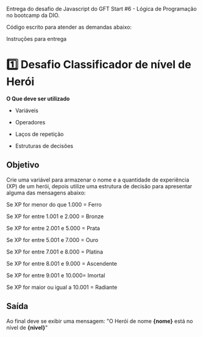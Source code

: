 Entrega do desafio de Javascript do GFT Start #6 - Lógica de Programação no bootcamp da DIO.

Código escrito para atender as demandas abaixo:

Instruções para entrega

# 1️⃣ Desafio Classificador de nível de Herói

**O Que deve ser utilizado**

- Variáveis
  
- Operadores
  
- Laços de repetição
  
- Estruturas de decisões
  

## Objetivo

Crie uma variável para armazenar o nome e a quantidade de experiência (XP) de um herói, depois utilize uma estrutura de decisão para apresentar alguma das mensagens abaixo:

Se XP for menor do que 1.000 = Ferro

Se XP for entre 1.001 e 2.000 = Bronze

Se XP for entre 2.001 e 5.000 = Prata

Se XP for entre 5.001 e 7.000 = Ouro

Se XP for entre 7.001 e 8.000 = Platina

Se XP for entre 8.001 e 9.000 = Ascendente

Se XP for entre 9.001 e 10.000= Imortal

Se XP for maior ou igual a 10.001 = Radiante


## Saída

Ao final deve se exibir uma mensagem:
"O Herói de nome **{nome}** está no nível de **{nivel}**"
